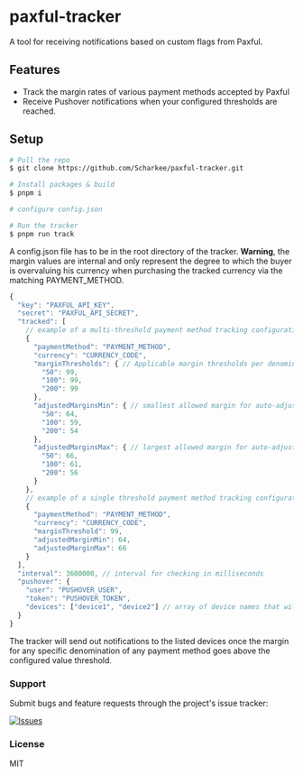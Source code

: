 # paxful-tracker

A tool for receiving notifications based on custom flags from Paxful.

## Features

- Track the margin rates of various payment methods accepted by Paxful
- Receive Pushover notifications when your configured thresholds are reached.

## Setup

```bash
# Pull the repo
$ git clone https://github.com/Scharkee/paxful-tracker.git

# Install packages & build
$ pnpm i

# configure config.json

# Run the tracker
$ pnpm run track
```

A config.json file has to be in the root directory of the tracker. **Warning**, the margin values are internal and only represent the degree to which the buyer is overvaluing his currency when purchasing the tracked currency via the matching PAYMENT_METHOD.

```javascript
{
  "key": "PAXFUL_API_KEY",
  "secret": "PAXFUL_API_SECRET",
  "tracked": [
    // example of a multi-threshold payment method tracking configuration
    {
      "paymentMethod": "PAYMENT_METHOD",
      "currency": "CURRENCY_CODE",
      "marginThresholds": { // Applicable margin thresholds per denomination of the selected payment method
        "50": 99,
        "100": 99,
        "200": 99
      },
      "adjustedMarginsMin": { // smallest allowed margin for auto-adjusting
        "50": 64,
        "100": 59,
        "200": 54
      },
      "adjustedMarginsMax": { // largest allowed margin for auto-adjusting
        "50": 66,
        "100": 61,
        "200": 56
      }
    },
    // example of a single threshold payment method tracking configuration
    {
      "paymentMethod": "PAYMENT_METHOD",
      "currency": "CURRENCY_CODE",
      "marginThreshold": 99,
      "adjustedMarginMin": 64,
      "adjustedMarginMax": 66
    }
  ],
  "interval": 3600000, // interval for checking in milliseconds
  "pushover": {
    "user": "PUSHOVER_USER",
    "token": "PUSHOVER_TOKEN",
    "devices": ["device1", "device2"] // array of device names that will be notified
  }
}
```

The tracker will send out notifications to the listed devices once the margin for any specific denomination of any payment method goes above the configured value threshold.

### Support

Submit bugs and feature requests through the project's issue tracker:

[![Issues](http://img.shields.io/github/issues/Scharkee/paxful-tracker.svg)](https://github.com/Scharkee/paxful-tracker/issues)

### License

MIT
